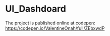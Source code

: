 # UI_Dashdoard

The project is published online at codepen: https://codepen.io/ValentineOnah/full/ZEbxwdP
